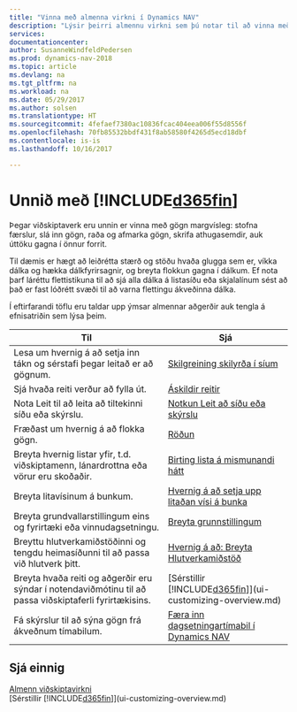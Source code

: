 ```yaml
---
title: "Vinna með almenna virkni í Dynamics NAV"
description: "Lýsir þeirri almennu virkni sem þú notar til að vinna með gögn í Dynamics NAV, eins og t.d. að færa inn gildi, raða gögnum og breyta yfirliti."
services: 
documentationcenter: 
author: SusanneWindfeldPedersen
ms.prod: dynamics-nav-2018
ms.topic: article
ms.devlang: na
ms.tgt_pltfrm: na
ms.workload: na
ms.date: 05/29/2017
ms.author: solsen
ms.translationtype: HT
ms.sourcegitcommit: 4fefaef7380ac10836fcac404eea006f55d8556f
ms.openlocfilehash: 70fb85532bbdf431f8ab58580f4265d5ecd18dbf
ms.contentlocale: is-is
ms.lasthandoff: 10/16/2017

---
```

# <a name="working-with-included365finincludesd365finlongmdmd"></a>Unnið með [!INCLUDE[d365fin](includes/d365fin_long_md.md)]
Þegar viðskiptaverk eru unnin er vinna með gögn margvísleg: stofna færslur, slá inn gögn, raða og afmarka gögn, skrifa athugasemdir, auk úttöku gagna í önnur forrit.

Til dæmis er hægt að leiðrétta stærð og stöðu hvaða glugga sem er, víkka dálka og hækka dálkfyrirsagnir, og breyta flokkun gagna í dálkum. Ef nota þarf láréttu flettistikuna til að sjá alla dálka á listasíðu eða skjalalínum sést að það er fast lóðrétt svæði til að varna flettingu ákveðinna dálka.

Í eftirfarandi töflu eru taldar upp ýmsar almennar aðgerðir auk tengla á efnisatriðin sem lýsa þeim.

| Til | Sjá |
| --- | --- |
| Lesa um hvernig á að setja inn tákn og sérstafi þegar leitað er að gögnum. |[Skilgreining skilyrða í síum](ui-enter-criteria-filters.md) |
| Sjá hvaða reiti verður að fylla út. |[Áskildir reitir](ui-mandatory-fields.md) |
| Nota Leit til að leita að tiltekinni síðu eða skýrslu. |[Notkun Leit að síðu eða skýrslu](ui-search.md) |
| Fræðast um hvernig á að flokka gögn. |[Röðun](ui-sorting.md) |
| Breyta hvernig listar yfir, t.d. viðskiptamenn, lánardrottna eða vörur eru skoðaðir. |[Birting lista á mismunandi hátt](across-display-lists-different-views.md) |
| Breyta litavísinum á bunkum. |[Hvernig á að setja upp litaðan vísi á bunka](ui-how-setup-colored-indicator-cues.md) |
| Breyta grundvallarstillingum eins og fyrirtæki eða vinnudagsetningu. |[Breyta grunnstillingum](ui-change-basic-settings.md) |
| Breyttu hlutverkamiðstöðinni og tengdu heimasíðunni til að passa við hlutverk þitt. |[Hvernig á að: Breyta Hlutverkamiðstöð](change-role.md) |
| Breyta hvaða reiti og aðgerðir eru sýndar í notendaviðmótinu til að passa viðskiptaferli fyrirtækisins. |[Sérstillir [!INCLUDE[d365fin](includes/d365fin_md.md)]](ui-customizing-overview.md) |
| Fá skýrslur til að sýna gögn frá ákveðnum tímabilum. |[Færa inn dagsetningartímabil í Dynamics NAV](ui-enter-date-ranges.md) |

## <a name="see-also"></a>Sjá einnig
[Almenn viðskiptavirkni](ui-across-business-areas.md)  
[Sérstillir [!INCLUDE[d365fin](includes/d365fin_md.md)]](ui-customizing-overview.md)  

## 

